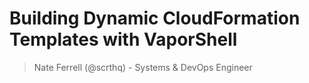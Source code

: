 # Building Dynamic CloudFormation Templates with VaporShell

> Nate Ferrell (@scrthq) - Systems & DevOps Engineer

